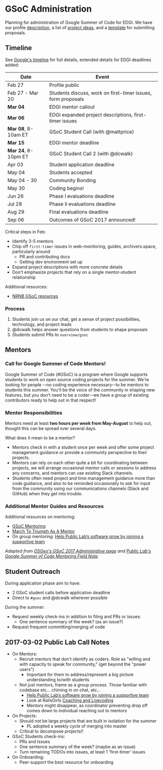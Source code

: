 # GSoC Administration

Planning for administration of Google Summer of Code for EDGI. We have our profile [description](gsoc-description.md), a list of [project ideas](gsoc-ideas.md), and a [template](gsoc-template.md) for submitting proposals.

## Timeline

See [Google's timeline](https://developers.google.com/open-source/gsoc/timeline) for full details, extended details for EDGI deadlines added:

| Date   | Event                     |
|--------|---------------------------|
| Feb 27 | Profile public |
| Feb 27 - Mar 20 | Students discuss, work on first-timer issues, form proposals |
| **Mar 04** | EDGI mentor callout |
| **Mar 06** | EDGI expanded project descriptions, first-timer issues |
| **Mar 08**, 8-10am ET | GSoC Student Call (with @mattprice) |
| **Mar 15** | EDGI mentor deadline |
| **Mar 24**, 8-10pm ET | GSoC Student Call 2 (with @dcwalk) |
| Apr 03 | Student application deadline |
| May 04 | Students accepted |
| May 04 - 30 | Community Bonding |
| May 30 | Coding begins! |
| Jun 26 | Phase I evaluations deadline |
| Jul 28 | Phase II evaluations deadline |
| Aug 29 | Final evaluations deadline |
| Sep 06 | Outcomes of GSoC 2017 announced! |

Critical steps in Feb:
- Identify 3-5 mentors
- Chip off `first-timer` issues in web-monitoring, guides, archivers.space, particularly around
    - PR and contributing docs
    - Getting dev environment set up
- Expand project descriptions with more concrete details
- Don't emphasize projects that rely on a single mentor-student relationship

Additional resources:

- [NRNB GSoC resources](http://www.nrnb.org/gsoc.html)

### Process

1. Students join us on our chat, get a sense of project possibilities, technology, and project leads
2. @dcwalk helps answer questions from students to shape proposals
3. Students submit PRs to `overview/gsoc`

## Mentors

### Call for Google Summer of Code Mentors!

Google Summer of Code (#GSoC) is a program where Google supports students to work on open source coding projects for the summer. We're looking for people --no coding experience necessary--to be mentors to students this summer. You'll be the voice of the community in shaping new features, but you don't need to be a coder--we have a group of existing contributors ready to help out in that respect!

### Mentor Responsibilities

Mentors need at least **two hours per week from May-August** to help out, thought this can be spread over several days.

What does it mean to be a mentor?
- Mentors check in with a student once per week and offer some project management guidance or provide a community perspective to their projects.
- Mentors can rely on each other quite a bit for coordinating between projects, we will arrange occasional mentor calls or sessions to address any concerns, and mentors can use existing Slack channels.
- Students often need project and time management guidance more than code guidance, and also to be reminded occasionally to ask for input from the community using our communications channels (Slack and GitHub) when they get into trouble.

### Additional Mentor Guides and Resources

Additional resources on mentoring:
- [GSoC Mentoring](http://write.flossmanuals.net/gsoc-mentoring/what-is-gsoc/)
- [March To Triumph As A Mentor](https://emptysqua.re/blog/mentoring/)
- On group mentoring: [Help Public Lab’s software grow by joining a supportive team](https://publiclab.org/notes/warren/11-08-2016/help-public-lab-s-software-grow-by-joining-a-supportive-team)

_Adapted from [OSGeo's GSoC 2017 Administrative page](https://wiki.osgeo.org/wiki/Google_Summer_of_Code_2017_Administrative#A_Mentor.27s_Responsibilities) and [Public Lab's Google Summer of Code Mentoring Field Note](https://publiclab.org/wiki/gsoc#Mentoring)._

## Student Outreach

During application phase aim to have:
- 2 GSoC student calls before application deadline
- Direct to `#gsoc` and @dcwalk wherever possible

During the summer:
- Request weekly check-ins in addition to filing and PRs or issues:
    - One sentence summary of the week? (as an issue?)
- Request frequent committing/merging of code

## 2017-03-02 Public Lab Call Notes

- On Mentors:
    - Recruit mentors that don't identify as coders. Role as "willing and with capacity to speak for community," (get beyond the "power users")
        - Important for them to address/represent a big picture understanding to/with students
    - Not just mentors, frame as a group process. Those familiar with codebase etc... chiming in on chat, etc...
        - [Help Public Lab’s software grow by joining a supportive team](https://publiclab.org/notes/warren/11-08-2016/help-public-lab-s-software-grow-by-joining-a-supportive-team)
        - Look at RailsGirls [Coaching and Livecoding](https://railsgirlssummerofcode.org/guide/coaching/)
        - Mentors might disappear, as coordinator preventing drop off comes down to individual reaching out to mentors
- On Projects:
    - Should not be large projects that are built in isolation for the summer
        - PL adopted a weekly cycle of merging into master
    - Critical to decompose projects!!
- GSoC Students check-ins:
    - PRs and Issues
    - One sentence summary of the week? (maybe as an issue)
    - Turn remaining TODOs into issues, at least 1 'first-timer' issues
- On Onboarding:
    - Peer-support the best resource for onboarding
